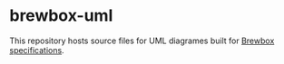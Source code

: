 brewbox-uml
===========

This repository hosts source files for UML diagrames built for [Brewbox specifications](http://wiki.beerfactory.org/xwiki/bin/view/Brewbox/Class+model).

